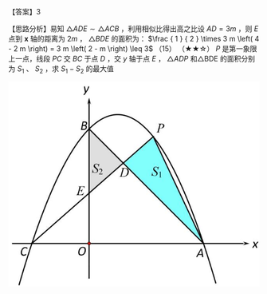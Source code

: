 【答案】3

【思路分析】易知 $\triangle A D E \sim \triangle A C B$ ，利用相似比得出高之比设 $A D { = } 3 m$ ，则 $E$ 点到 $\boldsymbol { x }$ 轴的距离为 $2 m$ ， $\triangle B D E$ 的面积为： $\frac { 1 } { 2 } \times 3 m \left( 4 - 2 m \right) = 3 m \left( 2 - m \right) \leq 3$ （15） （★★☆） $P$ 是第一象限上一点，线段 $P C$ 交 $B C$ 于点 $D$ ，交 $y$ 轴于点 $E$ ， $\triangle A D P$ 和△BDE 的面积分别为 $S _ { 1 }$ 、 $S _ { 2 }$ ，求 $S _ { 1 } { - } S _ { 2 }$ 的最大值

![](<../../qs_image_DB/专题2-7_二次函数中的最值问题（解析版）/feeaff9f672f3cc10214fd07fbe9682b6e35afefe28e91a82528d767a98fc1cd.jpg>)
